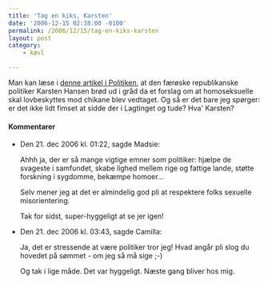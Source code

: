 ```yaml
---
title: 'Tag en kiks, Karsten'
date: '2006-12-15 02:38:00 -0100'
permalink: /2006/12/15/tag-en-kiks-karsten
layout: post
category:
    - kævl

---
```

Man kan læse i [denne artikel i Politiken](http://politiken.dk/link/article.jsp?t=1&i=213462), at den færøske republikanske politiker Karsten Hansen brød ud i gråd da et forslag om at homoseksuelle skal lovbeskyttes mod chikane blev vedtaget. Og så er det bare jeg spørger: er det ikke lidt fimset at sidde der i Lagtinget og tude? Hva' Karsten?
<div class="vintage-comments">
<h4>Kommentarer </h4>
<ul class="vintage-comments-list"><li>
<p class="comment-meta">Den <time pubdate datetime="2006-12-21T01:22:39+01:00">21. dec 2006 kl.  01:22</time>, sagde Madsie:</p>
<p>Ahhh ja, der er så mange vigtige emner som politiker: hjælpe de svageste i samfundet, skabe lighed mellem rige og fattige lande, støtte forskning i sygdomme, bekæmpe homoer...</p>
<p>Selv mener jeg at det er almindelig god pli at respektere folks sexuelle misorientering.</p>
<p>Tak for sidst, super-hyggeligt at se jer igen!</p>
</li>

<li>
<p class="comment-meta">Den <time pubdate datetime="2006-12-21T15:43:08+01:00">21. dec 2006 kl.  03:43</time>, sagde Camilla:</p>
<p>Ja, det er stressende at være politiker tror jeg! Hvad angår pli slog du hovedet på sømmet - om jeg så må sige ;-)</p>
<p>Og tak i lige måde. Det var hyggeligt. Næste gang bliver hos mig.</p>
</li>
</ul>
</div>
